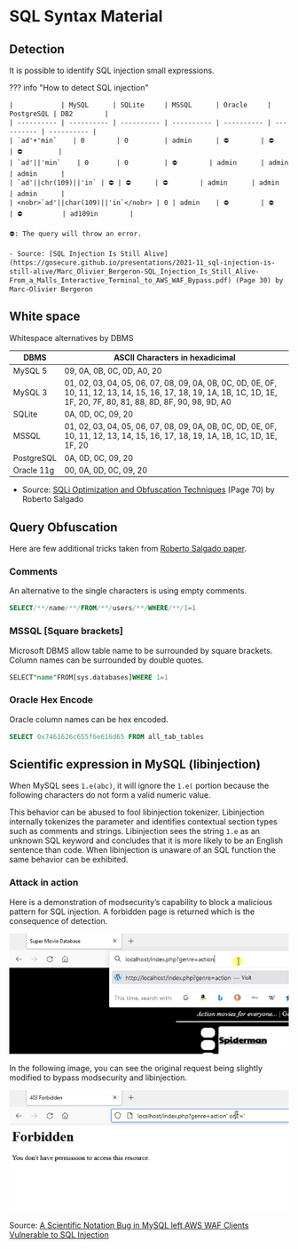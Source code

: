 # SQL Syntax Material


## Detection

It is possible to identify SQL injection small expressions.


??? info "How to detect SQL injection"

    |            | MySQL      | SQLite     | MSSQL      | Oracle     | PostgreSQL | DB2        |
    | ---------- | ---------- | ---------- | ---------- | ---------- | ---------- | ---------- |
    | `ad'+'min`    | 0        | 0         | admin      | ⛔        | ⛔         | ⛔         |
    | `ad'||'min`    | 0       | 0         | ⛔        | admin      | admin       | admin      |
    | `ad'||chr(109)||'in` | ⛔ | ⛔      | ⛔        | admin      | admin       | admin      |
    | <nobr>`ad'||char(109)||'in`</nobr> | 0 | admin    | ⛔        | ⛔        | ⛔          | ad109in        |

    ⛔: The query will throw an error.

    - Source: [SQL Injection Is Still Alive](https://gosecure.github.io/presentations/2021-11_sql-injection-is-still-alive/Marc_Olivier_Bergeron-SQL_Injection_Is_Still_Alive-From_a_Malls_Interactive_Terminal_to_AWS_WAF_Bypass.pdf) (Page 30) by Marc-Olivier Bergeron

## White space

Whitespace alternatives by DBMS

| DBMS | ASCII Characters in hexadicimal |
| ---- | ------------------------------- |
| MySQL	5 | 09, 0A, 0B, 0C, 0D, A0, 20 |
| MySQL	3	| 01, 02, 03, 04, 05, 06, 07, 08, 09, 0A, 0B, 0C, 0D, 0E, 0F, 10, 11, 12, 13, 14, 15, 16, 17, 18, 19, 1A, 1B, 1C, 1D, 1E, 1F, 20, 7F, 80, 81, 88, 8D, 8F, 90, 98, 9D, A0 |
| SQLite | 0A, 0D, 0C, 09, 20 |
| MSSQL | 01, 02, 03, 04, 05, 06, 07, 08, 09, 0A, 0B, 0C, 0D, 0E, 0F, 10, 11, 12, 13, 14, 15, 16, 17, 18, 19, 1A, 1B, 1C, 1D, 1E, 1F, 20 |
| PostgreSQL | 0A, 0D, 0C, 09, 20 |
| Oracle 11g | 00, 0A, 0D, 0C, 09, 20 |

- Source:  [SQLi Optimization and Obfuscation Techniques](https://paper.bobylive.com/Meeting_Papers/BlackHat/USA-2013/US-13-Salgado-SQLi-Optimization-and-Obfuscation-Techniques-Slides.pdf) (Page 70) by Roberto Salgado

## Query Obfuscation

Here are few additional tricks taken from [Roberto Salgado paper](https://paper.bobylive.com/Meeting_Papers/BlackHat/USA-2013/US-13-Salgado-SQLi-Optimization-and-Obfuscation-Techniques-Slides.pdf).

### Comments

An alternative to the single characters is using empty comments.

```sql
SELECT/**/name/**/FROM/**/users/**/WHERE/**/1=1
```

### MSSQL [Square brackets]

Microsoft DBMS allow table name to be surrounded by square brackets. Column names can be surrounded by double quotes.

```sql
SELECT"name"FROM[sys.databases]WHERE 1=1
```

### Oracle Hex Encode

Oracle column names can be hex encoded.

```sql
SELECT 0x7461626c655f6e616d65 FROM all_tab_tables
```



## Scientific expression in MySQL (libinjection)

When MySQL sees `1.e(abc)`, it will ignore the `1.e(` portion because the following characters do not form a valid numeric value.

This behavior can be abused to fool libinjection tokenizer. Libinjection internally tokenizes the parameter and identifies contextual section types such as comments and strings. Libinjection sees the string `1.e` as an unknown SQL keyword and concludes that it is more likely to be an English sentence than code. When libinjection is unaware of an SQL function the same behavior can be exhibited.

### Attack in action

Here is a demonstration of modsecurity’s capability to block a malicious pattern for SQL injection. A forbidden page is returned which is the consequence of detection.

![](images/sqli_blocked.gif)

In the following image, you can see the original request being slightly modified to bypass modsecurity and libinjection.

![](images/sqli_bypass.gif)


Source: [A Scientific Notation Bug in MySQL left AWS WAF Clients Vulnerable to SQL Injection](https://www.gosecure.net/blog/2021/10/19/a-scientific-notation-bug-in-mysql-left-aws-waf-clients-vulnerable-to-sql-injection/)
